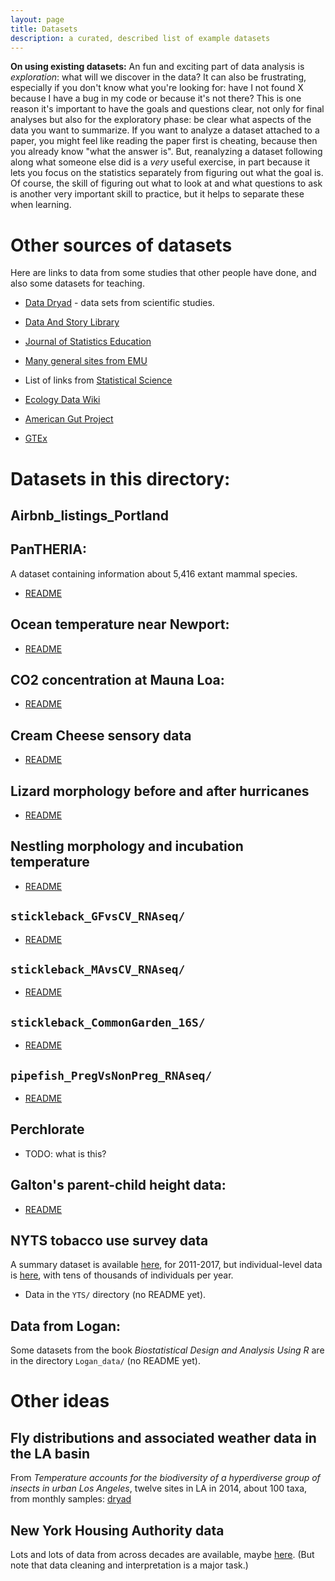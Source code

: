 ```yaml
---
layout: page
title: Datasets
description: a curated, described list of example datasets
---
```


**On using existing datasets:**
An fun and exciting part of data analysis is *exploration*: what will we discover in the data?
It can also be frustrating, especially if you don't know what you're looking for:
have I not found X because I have a bug in my code or because it's not there?
This is one reason it's important to have the goals and questions clear,
not only for final analyses but also for the exploratory phase:
be clear what aspects of the data you want to summarize.
If you want to analyze a dataset attached to a paper,
you might feel like reading the paper first is cheating, because then you already know "what the answer is".
But, reanalyzing a dataset following along what someone else did is a *very* useful exercise,
in part because it lets you focus on the statistics separately from figuring out what the goal is.
Of course, the skill of figuring out what to look at and what questions to ask
is another very important skill to practice, but it helps to separate these when learning.


# Other sources of datasets

Here are links to data from some studies that other people have done, and also some datasets for teaching.

-   [Data Dryad](http://datadryad.org) - data sets from scientific studies.

-   [Data And Story Library](http://lib.stat.cmu.edu/cgi-bin/dasl.cgi?query=data&submit=Search%21&metaname=swishdefault&sort=swishrank)

-   [Journal of Statistics Education](https://ww2.amstat.org/publications/jse/jse_data_archive.htm)

-   [Many general sites from EMU](http://guides.emich.edu/data/free-data)

-   List of links from [Statistical Science](http://www.statsci.org/datasets.html)

-   [Ecology Data Wiki](https://ecologicaldata.org/home)

-   [American Gut Project](https://github.com/biocore/American-Gut/tree/master/data)

-   [GTEx](https://gtexportal.org/home/datasets)


# Datasets in this directory:

## Airbnb_listings_Portland

## PanTHERIA:

A dataset containing information about 5,416 extant mammal species.

- [README](PanTHERIA/README.md)

## Ocean temperature near Newport:

- [README](Ocean_Temp_Data/READ_ME_Ocean.md)

## CO2 concentration at Mauna Loa:

- [README](Mauna_Loa_C02/README.md)

## Cream Cheese sensory data

- [README](Cream_Cheese/README_and_Data_Analysis_Questions.md)

## Lizard morphology before and after hurricanes

- [README](Hurricane_lizards/README.md)

## Nestling morphology and incubation temperature

- [README](Incubation_temperature/README.md)

## `stickleback_GFvsCV_RNAseq/`

- [README](stickleback_GFvsCV_RNAseq/readme)

## `stickleback_MAvsCV_RNAseq/`

- [README](stickleback_MAvsCV_RNAseq/readme)

## `stickleback_CommonGarden_16S/`

- [README](stickleback_CommonGarden_16S/readme)

## `pipefish_PregVsNonPreg_RNAseq/`

- [README](pipefish_PregVsNonPreg_RNAseq/readme)

## Perchlorate

- TODO: what is this?

## Galton's parent-child height data:

- [README](galton/readme.txt)

## NYTS tobacco use survey data

A summary dataset is available [here](https://chronicdata.cdc.gov/Survey-Data/Youth-Tobacco-Survey-YTS-Data/4juz-x2tp), for 2011-2017,
but individual-level data is [here](https://www.cdc.gov/tobacco/data_statistics/surveys/nyts/data/index.html),
with tens of thousands of individuals per year.

- Data in the `YTS/` directory (no README yet).

## Data from Logan:

Some datasets from the book *Biostatistical Design and Analysis Using R*
are in the directory `Logan_data/` (no README yet).

# Other ideas

## Fly distributions and associated weather data in the LA basin

From *Temperature accounts for the biodiversity of a hyperdiverse group of insects in urban Los Angeles*,
twelve sites in LA in 2014, about 100 taxa, from monthly samples: [dryad](https://datadryad.org/stash/dataset/doi:10.5061/dryad.gr68f2j)

## New York Housing Authority data

Lots and lots of data from across decades are available, maybe [here](https://data.cityofnewyork.us/Housing-Development/NYCHA-Development-Data-Book/evjd-dqpz).
(But note that data cleaning and interpretation is a major task.)
